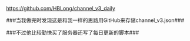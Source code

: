 https://github.com/HBLong/channel_v3_daily

###当我做完时发现这是和我一样的思路用GitHub来存储channel_v3.json###

###不过他比较勤快买了服务器还写了每日更新的脚本###
